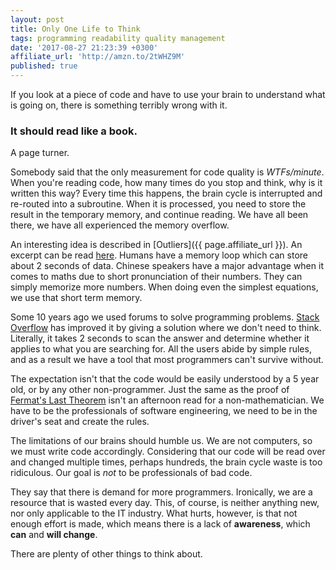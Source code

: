 ```yaml
---
layout: post
title: Only One Life to Think
tags: programming readability quality management
date: '2017-08-27 21:23:39 +0300'
affiliate_url: 'http://amzn.to/2tWHZ9M'
published: true
---
```


If you look at a piece of code and have to use your brain to understand what is going on, there is something terribly wrong with it.

### It should read like a book.

A page turner.

Somebody said that the only measurement for code quality is *WTFs/minute*. When you're reading code, how many times do you stop and think, why is it written this way? Every time this happens, the brain cycle is interrupted and re-routed into a subroutine. When it is processed, you need to store the result in the temporary memory, and continue reading. We have all been there, we have all experienced the memory overflow.

An interesting idea is described in [Outliers]({{ page.affiliate_url }}). An excerpt can be read [here](http://gladwell.com/outliers/rice-paddies-and-math-tests/). Humans have a memory loop which can store about 2 seconds of data. Chinese speakers have a major advantage when it comes to maths due to short pronunciation of their numbers. They can simply memorize more numbers. When doing even the simplest equations, we use that short term memory.

Some 10 years ago we used forums to solve programming problems. [Stack Overflow](https://stackoverflow.com/) has improved it by giving a solution where we don't need to think. Literally, it takes 2 seconds to scan the answer and determine whether it applies to what you are searching for. All the users abide by simple rules, and as a result we have a tool that most programmers can't survive without.

The expectation isn't that the code would be easily understood by a 5 year old, or by any other non-programmer. Just the same as the proof of [Fermat's Last Theorem](http://mathworld.wolfram.com/FermatsLastTheorem.html) isn't an afternoon read for a non-mathematician. We have to be the professionals of software engineering, we need to be in the driver's seat and create the rules.

The limitations of our brains should humble us. We are not computers, so we must write code accordingly. Considering that our code will be read over and changed multiple times, perhaps hundreds, the brain cycle waste is too ridiculous. Our goal is *not* to be professionals of bad code.

They say that there is demand for more programmers. Ironically, we are a resource that is wasted every day. This, of course, is neither anything new, nor only applicable to the IT industry. What hurts, however, is that not enough effort is made, which means there is a lack of **awareness**, which **can** and **will change**.

There are plenty of other things to think about.
